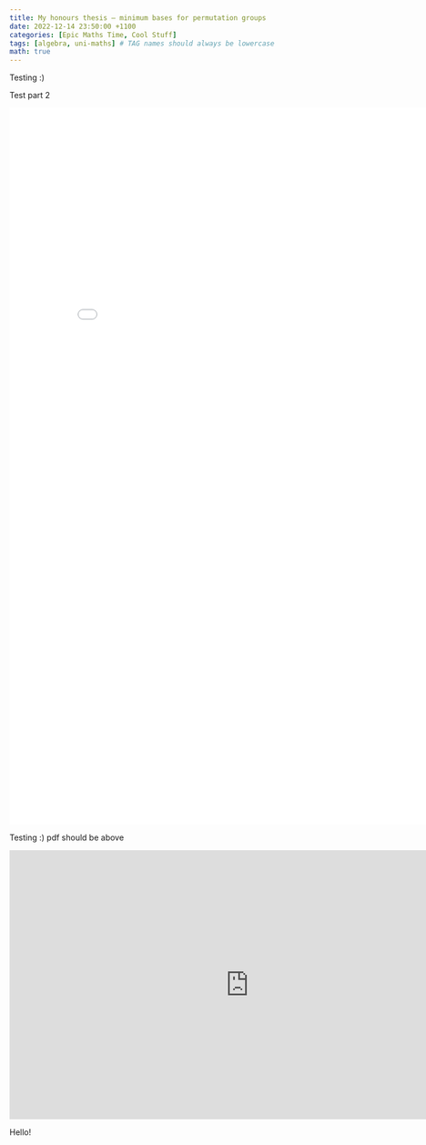 ```yaml
---
title: My honours thesis — minimum bases for permutation groups
date: 2022-12-14 23:50:00 +1100
categories: [Epic Maths Time, Cool Stuff]
tags: [algebra, uni-maths] # TAG names should always be lowercase
math: true
---
```


Testing :)

<object data="{{ site.url }}/pdfs/Lawrence_Chen_-_Minimum_bases_for_permutation_groups_-_Final_report_2022-10-26_(corrected).pdf" width="840" height="1260" type="application/pdf"></object>

Test part 2

<embed src="{{ site.url }}/pdfs/Lawrence_Chen_-_Minimum_bases_for_permutation_groups_-_Final_report_2022-10-26_(corrected).pdf" width="840" height="1260" 
 type="application/pdf">

Testing :) pdf should be above

<iframe width="840" height="472.5" src="https://www.youtube.com/embed/CwkCJISUu8Q" title="YouTube video player" frameborder="0" allow="accelerometer; autoplay; clipboard-write; encrypted-media; gyroscope; picture-in-picture" allowfullscreen></iframe>

Hello!
